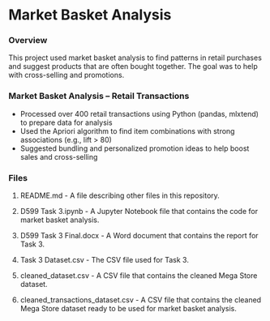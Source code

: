 # Market Basket Analysis
### Overview
This project used market basket analysis to find patterns in retail purchases and suggest products that are often bought together. The goal was to help with cross-selling and promotions.

### Market Basket Analysis – Retail Transactions
-	Processed over 400 retail transactions using Python (pandas, mlxtend) to prepare data for analysis
-	Used the Apriori algorithm to find item combinations with strong associations (e.g., lift > 80)
-	Suggested bundling and personalized promotion ideas to help boost sales and cross-selling


### Files
1. README.md - A file describing other files in this repository.

2. D599 Task 3.ipynb - A Jupyter Notebook file that contains the code for market basket analysis.

3. D599 Task 3 Final.docx - A Word document that contains the report for Task 3.

4. Task 3 Dataset.csv - The CSV file used for Task 3.

5. cleaned_dataset.csv - A CSV file that contains the cleaned Mega Store dataset.

6. cleaned_transactions_dataset.csv - A CSV file that contains the cleaned Mega Store dataset ready to be used for market basket analysis.
